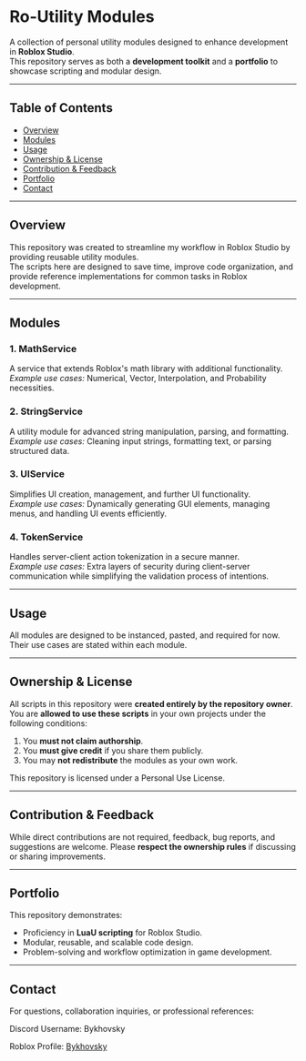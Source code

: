 # Ro-Utility Modules

A collection of personal utility modules designed to enhance development in **Roblox Studio**.  
This repository serves as both a **development toolkit** and a **portfolio** to showcase scripting and modular design.

---

## Table of Contents
- [Overview](#overview)
- [Modules](#modules)
- [Usage](#usage)
- [Ownership & License](#ownership--license)
- [Contribution & Feedback](#contribution--feedback)
- [Portfolio](#portfolio)
- [Contact](#contact)

---

## Overview

This repository was created to streamline my workflow in Roblox Studio by providing reusable utility modules.  
The scripts here are designed to save time, improve code organization, and provide reference implementations for common tasks in Roblox development.

---

## Modules

### 1. **MathService**
A service that extends Roblox's math library with additional functionality.
*Example use cases:* Numerical, Vector, Interpolation, and Probability necessities.

### 2. **StringService**
A utility module for advanced string manipulation, parsing, and formatting.  
*Example use cases:* Cleaning input strings, formatting text, or parsing structured data.

### 3. **UIService**
Simplifies UI creation, management, and further UI functionality.  
*Example use cases:* Dynamically generating GUI elements, managing menus, and handling UI events efficiently.

### 4. **TokenService**
Handles server-client action tokenization in a secure manner.  
*Example use cases:* Extra layers of security during client-server communication while simplifying the validation process of intentions.

---


## Usage

All modules are designed to be instanced, pasted, and required for now. Their use cases are stated within each module.

---

## Ownership & License

All scripts in this repository were **created entirely by the repository owner**.
You are **allowed to use these scripts** in your own projects under the following conditions:

1. You **must not claim authorship**.
2. You **must give credit** if you share them publicly.
3. You may **not redistribute** the modules as your own work.

This repository is licensed under a Personal Use License.

---

## Contribution & Feedback

While direct contributions are not required, feedback, bug reports, and suggestions are welcome.
Please **respect the ownership rules** if discussing or sharing improvements.

---

## Portfolio

This repository demonstrates:
* Proficiency in **LuaU scripting** for Roblox Studio.
* Modular, reusable, and scalable code design.
* Problem-solving and workflow optimization in game development.

---

## Contact

For questions, collaboration inquiries, or professional references:

Discord Username: Bykhovsky

Roblox Profile: [Bykhovsky](https://www.roblox.com/users/553039703/profile)
